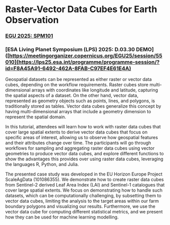 # Raster-Vector Data Cubes for Earth Observation
### [EGU 2025: SPM101](https://meetingorganizer.copernicus.org/EGU25/session/55010)
### [ESA Living Planet Symposium (LPS) 2025: D.03.30 DEMO]([https://meetingorganizer.copernicus.org/EGU25/session/55010](https://lps25.esa.int/programme/programme-session/?id=F8A45A91-6492-462A-8FAB-C97EF4E61E4A)

Geospatial datasets can be represented as either raster or vector data cubes, depending on the workflow requirements. Raster cubes store multi-dimensional arrays with coordinates like longitude and latitude, capturing the spatial aspects of a dataset. On the other hand, vector data, represented as geometry objects such as points, lines, and polygons, is traditionally stored as tables. Vector data cubes generalize this concept by having multi-dimensional arrays that include a geometry dimension to represent the spatial domain. 

In this tutorial, attendees will learn how to work with raster data cubes that cover large spatial extents to derive vector data cubes that focus on specific areas of interest, allowing us to observe how geospatial features and their attributes change over time. The participants will go through workflows for sampling and aggregating raster data cubes using vector geometries to produce vector data cubes, and explore different functions to show the advantages this provides over using raster data cubes, leveraging the languages R, Python, and Julia.

The presented case study was developed in the EU Horizon Europe Project ScaleAgData (101086355). We demonstrate how to create raster data cubes from Sentinel-2 derived Leaf Area Index (LAI) and Sentinel-1 catalogues that cover large spatial extents. We focus on demonstrating how to handle such datasets, which can be computationally challenging, by subsetting them to vector data cubes, limiting the analysis to the target areas within our farm boundary polygons and visualizing our results. Furthermore, we use the vector data cube for computing different statistical metrics, and we present how they can be used for machine learning modelling.
